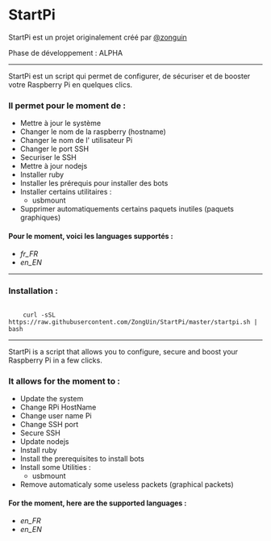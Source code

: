# StartPi


StartPi est un projet originalement créé par [@zonguin](https://steemit.com/@zonguin)

Phase de développement : ALPHA

------

StartPi est un script qui permet de configurer, de sécuriser et de booster votre Raspberry Pi en quelques clics.

### Il permet pour le moment de :
- Mettre à jour le système
- Changer le nom de la raspberry (hostname)
- Changer le nom de l' utilisateur Pi
- Changer le port SSH
- Securiser le SSH
- Mettre à jour nodejs
- Installer ruby
- Installer les prérequis pour installer des bots
- Installer certains utilitaires :
    - usbmount
- Supprimer automatiquements certains paquets inutiles (paquets graphiques)



#### Pour le moment, voici les languages supportés :
- *fr_FR*
- *en_EN*

------

### Installation :


<code>
    curl -sSL https://raw.githubusercontent.com/ZongUin/StartPi/master/startpi.sh | bash
</code>

------

StartPi is a script that allows you to configure, secure and boost your Raspberry Pi in a few clicks.

### It allows for the moment to :
- Update the system
- Change  RPi HostName
- Change user name Pi
- Change SSH port
- Secure SSH
- Update nodejs
- Install ruby
- Install the prerequisites to install bots
- Install some Utilities :
    - usbmount
- Remove automaticaly some useless packets (graphical packets)

#### For the moment, here are the supported languages :
- *en_FR*
- *en_EN*
